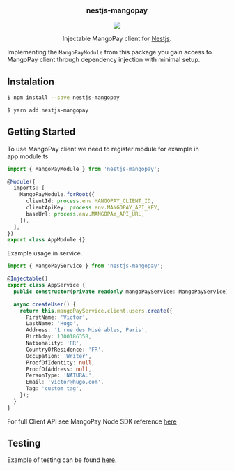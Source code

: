 <p align="center">
  <h3 align="center">
    nestjs-mangopay
  </h3>

  <p align="center" width=50 height=50>
    <img src="https://user-images.githubusercontent.com/11197291/215848127-ffd3248c-f132-4224-9674-56acc39d1513.jpg"/>
  </p>

  <p align="center">
    Injectable MangoPay client for <a href="https://nestjs.com/">Nestjs</a>.
  </p>
</p>

Implementing the `MangoPayModule` from this package you gain access to MangoPay client through dependency injection with minimal setup.

## Instalation

```bash
$ npm install --save nestjs-mangopay
```

```bash
$ yarn add nestjs-mangopay
```

## Getting Started

To use MangoPay client we need to register module for example in app.module.ts

```typescript
import { MangoPayModule } from 'nestjs-mangopay';

@Module({
  imports: [
    MangoPayModule.forRoot({
      clientId: process.env.MANGOPAY_CLIENT_ID,
      clientApiKey: process.env.MANGOPAY_API_KEY,
      baseUrl: process.env.MANGOPAY_API_URL,
    }),
  ],
})
export class AppModule {}
```
Example usage in service.

```typescript
import { MangoPayService } from 'nestjs-mangopay';

@Injectable()
export class AppService {
  public constructor(private readonly mangoPayService: MangoPayService) {}

  async createUser() {
    return this.mangoPayService.client.users.create({
      FirstName: 'Victor',
      LastName: 'Hugo',
      Address: '1 rue des Misérables, Paris',
      Birthday: 1300186358,
      Nationality: 'FR',
      CountryOfResidence: 'FR',
      Occupation: 'Writer',
      ProofOfIdentity: null,
      ProofOfAddress: null,
      PersonType: 'NATURAL',
      Email: 'victor@hugo.com',
      Tag: 'custom tag',
    });
  }
}
```

For full Client API see MangoPay Node SDK reference [here](https://github.com/Mangopay/mangopay2-nodejs-sdk)

## Testing

Example of testing can be found [here](https://github.com/nabeelhayat/nestjs-mangopay/blob/development/lib/__tests__/mangoPay.module.test.ts).
